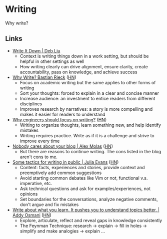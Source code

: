 # Writing

Why write?

## Links

- [Write It Down | Deb Liu](https://debliu.substack.com/p/write-it-down)
  - Context is writing things down in a work setting, but should be helpful in
    other settings as well
  - How writing clearly can drive alignment, ensure clarity, create
    accountability, pass on knowledge, and achieve success
- [Why Write? Bastian Rieck](https://bastian.rieck.me/blog/posts/2023/writing_why/)
  ([HN](https://news.ycombinator.com/item?id=36493191))
  - Focus on academic writing but the same applies to other forms of writing
  - Sort your thoughts: forced to explain in a clear and concise manner
  - Increase audience: an investment to entice readers from different
    disciplines
  - Improves research by narratives: a story is more compelling and makes it
    easier for readers to understand
- [Why engineers should focus on writing?](https://www.yieldcode.blog/post/why-engineers-should-write/)
  ([HN](https://news.ycombinator.com/item?id=36659166))
  - Writing to organize thoughts, learn something new, and help identify
    mistakes
  - Writing requires practice. Write as if it is a challenge and strive to
    improve every time
- [Nobody cares about your blog | Alex Molas](https://www.alexmolas.com/2023/07/15/nobody-cares-about-your-blog.html)
  ([HN](https://news.ycombinator.com/item?id=36741620))
  - But there are reasons to continue writing. The cons listed in the blog
    aren't cons to me.
- [Some tactics for writing in public | Julia Evans](https://jvns.ca/blog/2023/08/07/tactics-for-writing-in-public/)
  ([HN](https://news.ycombinator.com/item?id=37033403))
  - Content: facts, experiences and stories, provide context and preemptively
    add common suggestions
  - Avoid starting common debates like Vim or not, functional v.s. imperative,
    etc.
  - Ask technical questions and ask for examples/experiences, not opinions
  - Set boundaries for the conversations, analyze negative comments, don't argue
    and fix mistakes
- [Write about what you learn. It pushes you to understand topics better. | Addy Osmani](https://addyosmani.com/blog/write-learn/)
  ([HN](https://news.ycombinator.com/item?id=37118883))
  - Explore, articulate, reflect and reveal gaps in knowledge consistently
  - The Feynman Technique: research → explain → fill in holes → simplify and
    make analogies → explain …
